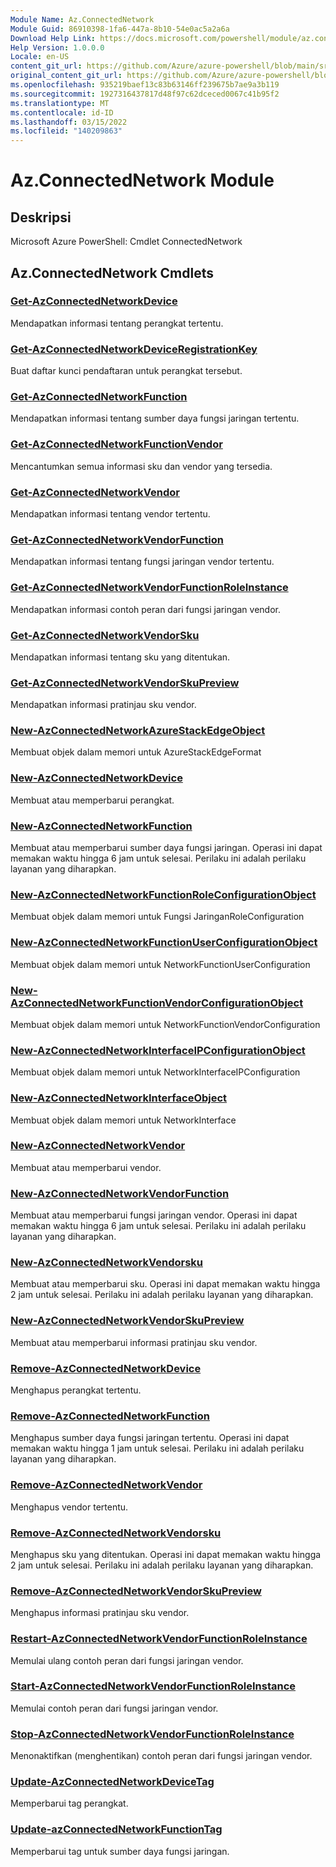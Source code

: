 ```yaml
---
Module Name: Az.ConnectedNetwork
Module Guid: 86910398-1fa6-447a-8b10-54e0ac5a2a6a
Download Help Link: https://docs.microsoft.com/powershell/module/az.connectednetwork
Help Version: 1.0.0.0
Locale: en-US
content_git_url: https://github.com/Azure/azure-powershell/blob/main/src/ConnectedNetwork/help/Az.ConnectedNetwork.md
original_content_git_url: https://github.com/Azure/azure-powershell/blob/main/src/ConnectedNetwork/help/Az.ConnectedNetwork.md
ms.openlocfilehash: 935219baef13c83b63146ff239675b7ae9a3b119
ms.sourcegitcommit: 1927316437817d48f97c62dceced0067c41b95f2
ms.translationtype: MT
ms.contentlocale: id-ID
ms.lasthandoff: 03/15/2022
ms.locfileid: "140209863"
---
```

# Az.ConnectedNetwork Module
## Deskripsi
Microsoft Azure PowerShell: Cmdlet ConnectedNetwork

## Az.ConnectedNetwork Cmdlets
### [Get-AzConnectedNetworkDevice](Get-AzConnectedNetworkDevice.md)
Mendapatkan informasi tentang perangkat tertentu.

### [Get-AzConnectedNetworkDeviceRegistrationKey](Get-AzConnectedNetworkDeviceRegistrationKey.md)
Buat daftar kunci pendaftaran untuk perangkat tersebut.

### [Get-AzConnectedNetworkFunction](Get-AzConnectedNetworkFunction.md)
Mendapatkan informasi tentang sumber daya fungsi jaringan tertentu.

### [Get-AzConnectedNetworkFunctionVendor](Get-AzConnectedNetworkFunctionVendor.md)
Mencantumkan semua informasi sku dan vendor yang tersedia.

### [Get-AzConnectedNetworkVendor](Get-AzConnectedNetworkVendor.md)
Mendapatkan informasi tentang vendor tertentu.

### [Get-AzConnectedNetworkVendorFunction](Get-AzConnectedNetworkVendorFunction.md)
Mendapatkan informasi tentang fungsi jaringan vendor tertentu.

### [Get-AzConnectedNetworkVendorFunctionRoleInstance](Get-AzConnectedNetworkVendorFunctionRoleInstance.md)
Mendapatkan informasi contoh peran dari fungsi jaringan vendor.

### [Get-AzConnectedNetworkVendorSku](Get-AzConnectedNetworkVendorSku.md)
Mendapatkan informasi tentang sku yang ditentukan.

### [Get-AzConnectedNetworkVendorSkuPreview](Get-AzConnectedNetworkVendorSkuPreview.md)
Mendapatkan informasi pratinjau sku vendor.

### [New-AzConnectedNetworkAzureStackEdgeObject](New-AzConnectedNetworkAzureStackEdgeObject.md)
Membuat objek dalam memori untuk AzureStackEdgeFormat

### [New-AzConnectedNetworkDevice](New-AzConnectedNetworkDevice.md)
Membuat atau memperbarui perangkat.

### [New-AzConnectedNetworkFunction](New-AzConnectedNetworkFunction.md)
Membuat atau memperbarui sumber daya fungsi jaringan.
Operasi ini dapat memakan waktu hingga 6 jam untuk selesai.
Perilaku ini adalah perilaku layanan yang diharapkan.

### [New-AzConnectedNetworkFunctionRoleConfigurationObject](New-AzConnectedNetworkFunctionRoleConfigurationObject.md)
Membuat objek dalam memori untuk Fungsi JaringanRoleConfiguration

### [New-AzConnectedNetworkFunctionUserConfigurationObject](New-AzConnectedNetworkFunctionUserConfigurationObject.md)
Membuat objek dalam memori untuk NetworkFunctionUserConfiguration

### [New-AzConnectedNetworkFunctionVendorConfigurationObject](New-AzConnectedNetworkFunctionVendorConfigurationObject.md)
Membuat objek dalam memori untuk NetworkFunctionVendorConfiguration

### [New-AzConnectedNetworkInterfaceIPConfigurationObject](New-AzConnectedNetworkInterfaceIPConfigurationObject.md)
Membuat objek dalam memori untuk NetworkInterfaceIPConfiguration

### [New-AzConnectedNetworkInterfaceObject](New-AzConnectedNetworkInterfaceObject.md)
Membuat objek dalam memori untuk NetworkInterface

### [New-AzConnectedNetworkVendor](New-AzConnectedNetworkVendor.md)
Membuat atau memperbarui vendor.

### [New-AzConnectedNetworkVendorFunction](New-AzConnectedNetworkVendorFunction.md)
Membuat atau memperbarui fungsi jaringan vendor.
Operasi ini dapat memakan waktu hingga 6 jam untuk selesai.
Perilaku ini adalah perilaku layanan yang diharapkan.

### [New-AzConnectedNetworkVendorsku](New-AzConnectedNetworkVendorSku.md)
Membuat atau memperbarui sku.
Operasi ini dapat memakan waktu hingga 2 jam untuk selesai.
Perilaku ini adalah perilaku layanan yang diharapkan.

### [New-AzConnectedNetworkVendorSkuPreview](New-AzConnectedNetworkVendorSkuPreview.md)
Membuat atau memperbarui informasi pratinjau sku vendor.

### [Remove-AzConnectedNetworkDevice](Remove-AzConnectedNetworkDevice.md)
Menghapus perangkat tertentu.

### [Remove-AzConnectedNetworkFunction](Remove-AzConnectedNetworkFunction.md)
Menghapus sumber daya fungsi jaringan tertentu.
Operasi ini dapat memakan waktu hingga 1 jam untuk selesai.
Perilaku ini adalah perilaku layanan yang diharapkan.

### [Remove-AzConnectedNetworkVendor](Remove-AzConnectedNetworkVendor.md)
Menghapus vendor tertentu.

### [Remove-AzConnectedNetworkVendorsku](Remove-AzConnectedNetworkVendorSku.md)
Menghapus sku yang ditentukan.
Operasi ini dapat memakan waktu hingga 2 jam untuk selesai.
Perilaku ini adalah perilaku layanan yang diharapkan.

### [Remove-AzConnectedNetworkVendorSkuPreview](Remove-AzConnectedNetworkVendorSkuPreview.md)
Menghapus informasi pratinjau sku vendor.

### [Restart-AzConnectedNetworkVendorFunctionRoleInstance](Restart-AzConnectedNetworkVendorFunctionRoleInstance.md)
Memulai ulang contoh peran dari fungsi jaringan vendor.

### [Start-AzConnectedNetworkVendorFunctionRoleInstance](Start-AzConnectedNetworkVendorFunctionRoleInstance.md)
Memulai contoh peran dari fungsi jaringan vendor.

### [Stop-AzConnectedNetworkVendorFunctionRoleInstance](Stop-AzConnectedNetworkVendorFunctionRoleInstance.md)
Menonaktifkan (menghentikan) contoh peran dari fungsi jaringan vendor.

### [Update-AzConnectedNetworkDeviceTag](Update-AzConnectedNetworkDeviceTag.md)
Memperbarui tag perangkat.

### [Update-azConnectedNetworkFunctionTag](Update-AzConnectedNetworkFunctionTag.md)
Memperbarui tag untuk sumber daya fungsi jaringan.

